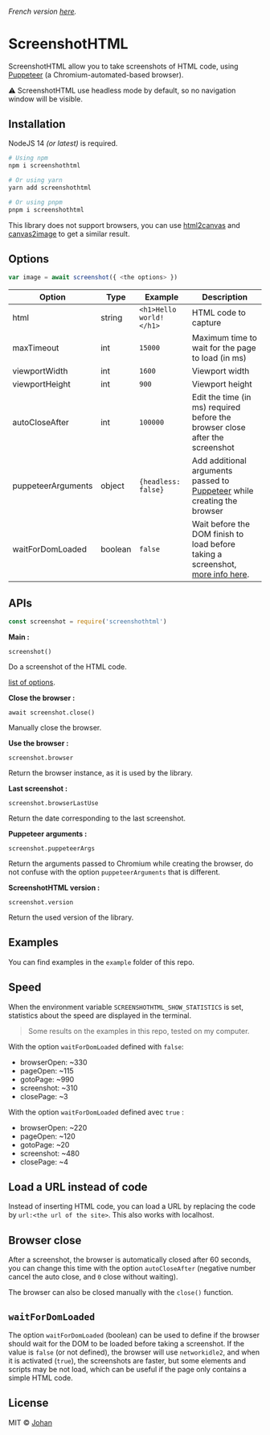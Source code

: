 ###### French version [here](https://github.com/johan-perso/screenshothtml/blob/main/README.fr.md).

# ScreenshotHTML

ScreenshotHTML allow you to take screenshots of HTML code, using [Puppeteer](https://github.com/puppeteer/puppeteer) (a Chromium-automated-based browser).

⚠️ ScreenshotHTML use headless mode by default, so no navigation window will be visible.


## Installation

NodeJS 14 *(or latest)* is required.

```bash
# Using npm
npm i screenshothtml

# Or using yarn
yarn add screenshothtml

# Or using pnpm
pnpm i screenshothtml
```

This library does not support browsers, you can use [html2canvas](https://html2canvas.hertzen.com/) and [canvas2image](https://github.com/hongru/canvas2image) to get a similar result.


## Options

```js
var image = await screenshot({ <the options> })
```

| Option             | Type    | Example                 | Description                                                                         |
|--------------------|---------|-------------------------|-------------------------------------------------------------------------------------|
| html               | string  | `<h1>Hello world!</h1>` | HTML code to capture                                                                |
| maxTimeout         | int     | `15000                ` | Maximum time to wait for the page to load (in ms)                                   |
| viewportWidth      | int     | `1600                 ` | Viewport width                                                                      |
| viewportHeight     | int     | `900                  ` | Viewport height                                                                     |
| autoCloseAfter     | int     | `100000               ` | Edit the time (in ms) required before the browser close after the screenshot        |
| puppeteerArguments | object  | `{headless: false}    ` | Add additional arguments passed to [Puppeteer](https://github.com/puppeteer/puppeteer/blob/v13.7.0/docs/api.md#puppeteerlaunchoptions) while creating the browser             |
| waitForDomLoaded   | boolean | `false                ` | Wait before the DOM finish to load before taking a screenshot, [more info here](#options-waitfordomloaded). |


## APIs

```js
const screenshot = require('screenshothtml')
```

**Main :**

`screenshot()`

Do a screenshot of the HTML code.

[list of options](#options).


**Close the browser :**

`await screenshot.close()`

Manually close the browser.


**Use the browser :**

`screenshot.browser`

Return the browser instance, as it is used by the library.


**Last screenshot :**

`screenshot.browserLastUse`

Return the date corresponding to the last screenshot.


**Puppeteer arguments :**

`screenshot.puppeteerArgs`

Return the arguments passed to Chromium while creating the browser, do not confuse with the option `puppeteerArguments` that is different.


**ScreenshotHTML version :**

`screenshot.version`

Return the used version of the library.


## Examples

You can find examples in the `example` folder of this repo.


## Speed

When the environment variable `SCREENSHOTHTML_SHOW_STATISTICS` is set, statistics about the speed are displayed in the terminal.

> Some results on the examples in this repo, tested on my computer.

With the option `waitForDomLoaded` defined with `false`:
* browserOpen: ~330
* pageOpen: ~115
* gotoPage: ~990
* screenshot: ~310
* closePage: ~3

With the option `waitForDomLoaded` defined avec `true` :
* browserOpen: ~220
* pageOpen: ~120
* gotoPage: ~20
* screenshot: ~480
* closePage: ~4


## Load a URL instead of code

Instead of inserting HTML code, you can load a URL by replacing the code by `url:<the url of the site>`. This also works with localhost.


## Browser close

After a screenshot, the browser is automatically closed after 60 seconds, you can change this time with the option `autoCloseAfter` (negative number cancel the auto close, and `0` close without waiting).

The browser can also be closed manually with the `close()` function.


## `waitForDomLoaded`

The option `waitForDomLoaded` (boolean) can be used to define if the browser should wait for the DOM to be loaded before taking a screenshot. If the value is `false` (or not defined), the browser will use `networkidle2`, and when it is activated (`true`), the screenshots are faster, but some elements and scripts may be not load, which can be useful if the page only contains a simple HTML code.


## License

MIT © [Johan](https://johanstickman.com)
